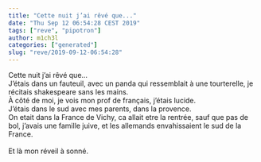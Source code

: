 ```yaml
---
title: "Cette nuit j’ai rêvé que..."
date: "Thu Sep 12 06:54:28 CEST 2019"
tags: ["reve", "pipotron"]
author: m1ch3l
categories: ["generated"]
slug: "reve/2019-09-12-06:54:28"
---
```


Cette nuit j’ai rêvé que...<br>
J’étais dans un fauteuil, avec un panda qui ressemblait à une tourterelle, je récitais shakespeare sans les mains.<br>
À côté de moi, je vois mon prof de français, j’étais lucide.<br>
J’étais dans le sud avec mes parents, dans la provence.<br>
On etait dans la France de Vichy, ca allait etre la rentrée, sauf que pas de bol, j’avais une famille juive, et les allemands envahissaient le sud de la France.<br>
<br>
Et là mon réveil à sonné.<br>
<br>
